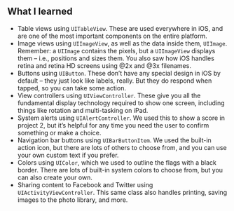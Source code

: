 ## What I learned

* Table views using ```UITableView```. These are used everywhere in iOS, and are one of the most important components on the entire platform.
* Image views using ```UIImageView```, as well as the data inside them, ```UIImage```. Remember: a ```UIImage``` contains the pixels, but a ```UIImageView``` displays them – i.e., positions and sizes them. You also saw how iOS handles retina and retina HD screens using @2x and @3x filenames.
* Buttons using ```UIButton```. These don’t have any special design in iOS by default – they just look like labels, really. But they do respond when tapped, so you can take some action.
* View controllers using ```UIViewController```. These give you all the fundamental display technology required to show one screen, including things like rotation and multi-tasking on iPad.
* System alerts using ```UIAlertController```. We used this to show a score in project 2, but it’s helpful for any time you need the user to confirm something or make a choice.
* Navigation bar buttons using ```UIBarButtonItem```. We used the built-in action icon, but there are lots of others to choose from, and you can use your own custom text if you prefer.
* Colors using ```UIColor```, which we used to outline the flags with a black border. There are lots of built-in system colors to choose from, but you can also create your own.
* Sharing content to Facebook and Twitter using ```UIActivityViewController```. This same class also handles printing, saving images to the photo library, and more.
